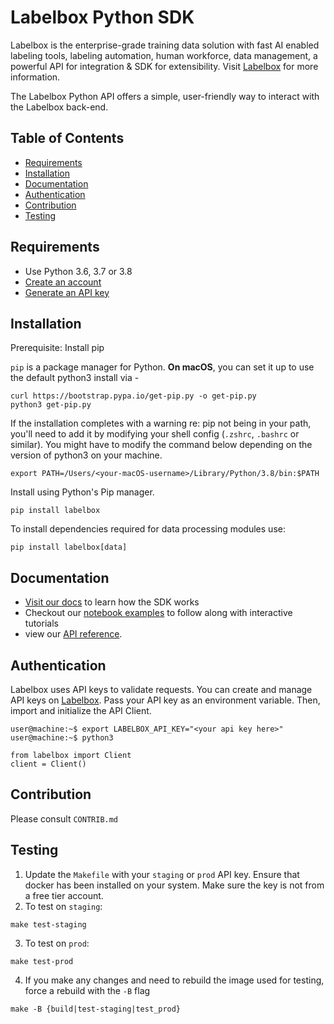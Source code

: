 # Labelbox Python SDK

Labelbox is the enterprise-grade training data solution with fast AI enabled labeling tools, labeling automation, human workforce, data management, a powerful API for integration & SDK for extensibility. Visit [Labelbox](http://labelbox.com/) for more information.

The Labelbox Python API offers a simple, user-friendly way to interact with the Labelbox back-end.

## Table of Contents

* [Requirements](#requirements)
* [Installation](#installation)
* [Documentation](#documentation)
* [Authentication](#authentication)
* [Contribution](#contribution)
* [Testing](#testing)

## Requirements

* Use Python 3.6, 3.7 or 3.8
* [Create an account](http://app.labelbox.com/)
* [Generate an API key](https://labelbox.com/docs/api/getting-started#create_api_key)

## Installation

Prerequisite: Install pip

`pip` is a package manager for Python. **On macOS**, you can set it up to use the default python3 install via -
```
curl https://bootstrap.pypa.io/get-pip.py -o get-pip.py
python3 get-pip.py
```

If the installation completes with a warning re: pip not being in your path, you'll need to add it by modifying your shell config (`.zshrc`, `.bashrc` or similar). You might have to modify the command below depending on the version of python3 on your machine.

```
export PATH=/Users/<your-macOS-username>/Library/Python/3.8/bin:$PATH
```

Install using Python's Pip manager.
```
pip install labelbox
```
To install dependencies required for data processing modules use:
```
pip install labelbox[data]
```

## Documentation

* [Visit our docs](https://labelbox.com/docs/python-api) to learn how the SDK works
* Checkout our [notebook examples](examples/) to follow along with interactive tutorials
* view our [API reference](https://labelbox.com/docs/python-api/api-reference).

## Authentication

Labelbox uses API keys to validate requests. You can create and manage API keys on [Labelbox](https://app.labelbox.com/account/api-keys). Pass your API key as an environment variable. Then, import and initialize the API Client.

```
user@machine:~$ export LABELBOX_API_KEY="<your api key here>"
user@machine:~$ python3

from labelbox import Client
client = Client()
```

## Contribution
Please consult `CONTRIB.md`

## Testing
1. Update the `Makefile` with your `staging` or `prod` API key. Ensure that docker has been installed on your system. Make sure the key is not from a free tier account.
2. To test on `staging`:
```
make test-staging
```

3. To test on `prod`:
```
make test-prod
```

4. If you make any changes and need to rebuild the image used for testing, force a rebuild with the `-B` flag
```
make -B {build|test-staging|test_prod}
```
